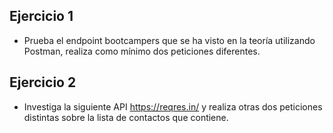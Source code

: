 ## Ejercicio 1

* Prueba el endpoint bootcampers que se ha visto en la teoría utilizando Postman, realiza como mínimo dos peticiones diferentes.

## Ejercicio 2

* Investiga la siguiente API https://reqres.in/ y realiza otras dos peticiones distintas sobre la lista de contactos que contiene.